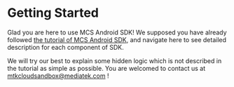 # Getting Started

Glad you are here to use MCS Android SDK! We supposed you have already followed [the tutorial of MCS Android SDK][sdk-tutorial], and navigate here to see detailed description for each component of SDK.

We will try our best to explain some hidden logic which is not described in the tutorial as simple as possible. 
You are welcomed to contact us at <mtkcloudsandbox@mediatek.com> !



[sdk-tutorial]: https://mtk-mcs.gitbooks.io/mcs-android-sdk-tutorial/content/